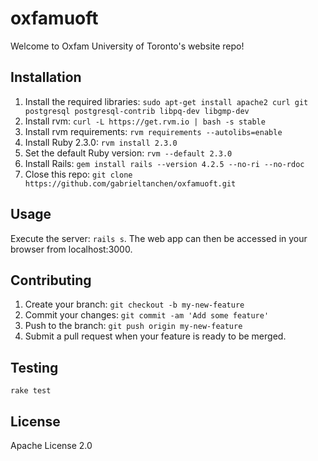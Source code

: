 # oxfamuoft
Welcome to Oxfam University of Toronto's website repo!
## Installation
1. Install the required libraries: `sudo apt-get install apache2 curl git postgresql postgresql-contrib libpq-dev libgmp-dev`
2. Install rvm: `curl -L https://get.rvm.io | bash -s stable`
3. Install rvm requirements: `rvm requirements --autolibs=enable`
4. Install Ruby 2.3.0: `rvm install 2.3.0`
5. Set the default Ruby version: `rvm --default 2.3.0`
6. Install Rails: `gem install rails --version 4.2.5 --no-ri --no-rdoc`
7. Close this repo: `git clone https://github.com/gabrieltanchen/oxfamuoft.git`
## Usage
Execute the server: `rails s`. The web app can then be accessed in your browser from localhost:3000.
## Contributing
1. Create your branch: `git checkout -b my-new-feature`
2. Commit your changes: `git commit -am 'Add some feature'`
3. Push to the branch: `git push origin my-new-feature`
4. Submit a pull request when your feature is ready to be merged.
## Testing
`rake test`
## License
Apache License 2.0
